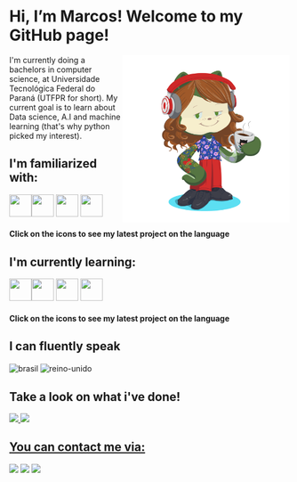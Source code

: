 # Hi, I’m Marcos! Welcome to my GitHub page!
<img src="octocat.png" min-width="400px" max-width="300px" width="300px" align="right" alt="Marcos's octocat">

<p align="left"> 
I'm currently doing a bachelors in computer science, at Universidade Tecnológica Federal do Paraná (UTFPR for short).
My current goal is to learn about Data science, A.I and machine learning (that's why python picked my interest).
</p>

## I'm familiarized with:
[<img src="https://cdn.jsdelivr.net/gh/devicons/devicon/icons/c/c-original.svg" width="40" height="40" />](https://github.com/Mazner/C-language-adventures)[<img src="https://cdn.jsdelivr.net/gh/devicons/devicon/icons/mysql/mysql-plain.svg" width="40" height="40" />](https://github.com/Mazner/Banco-de-dados-projeto-)
[<img src="https://cdn.jsdelivr.net/gh/devicons/devicon/icons/html5/html5-original-wordmark.svg" width="40" height="40" />](https://github.com/Mazner/html-learning)
[<img src="https://cdn.jsdelivr.net/gh/devicons/devicon/icons/css3/css3-original-wordmark.svg" width="40" height="40" />](https://github.com/Mazner/html-learning)

#### Click on the icons to see my latest project on the language

## I'm currently learning:

[<img src="https://cdn.jsdelivr.net/gh/devicons/devicon/icons/python/python-original.svg" width="40" height="40" />](https://github.com/Mazner/Python-Learning)[<img src="https://cdn.jsdelivr.net/gh/devicons/devicon/icons/javascript/javascript-original.svg" width="40" height="40" />](https://github.com/UTFome)
[<img src="https://cdn.jsdelivr.net/gh/devicons/devicon/icons/react/react-original.svg" width="40" height="40" />](https://github.com/UTFome)
[<img src="https://cdn.jsdelivr.net/gh/devicons/devicon/icons/cplusplus/cplusplus-original.svg" width="40" height="40" />](https://github.com/Mazner/Cpp-adventures)


#### Click on the icons to see my latest project on the language

## I can fluently speak 

  <img align="center" alt="brasil" height="40" width="40" src="https://cdn-icons-png.flaticon.com/512/317/317132.png">  <img align="center" alt="reino-unido" height="40" width="40" src="https://cdn-icons-png.flaticon.com/512/317/317348.png">

## Take a look on what i've done!
<div>
<a href="https://github.com/mazner">
<img height="180em" src="https://github-readme-stats.vercel.app/api/top-langs/?username=mazner&layout=compact&langs_count=7&theme=dracula"/>
<img height="180em" src="https://github-readme-stats.vercel.app/api?username=mazner&show_icons=true&theme=dracula&include_all_commits=true&count_private=true"/>
</div>
          
## You can contact me via:

<div>
<a href="https://instagram.com/marcos_bezner" target="_blank"><img src="https://img.shields.io/badge/-Instagram-%23E4405F?style=for-the-badge&logo=instagram&logoColor=white" target="_blank"></a>
<a href = "mailto:marcosbezner@gmail.com"><img src="https://img.shields.io/badge/Gmail-D14836?style=for-the-badge&logo=gmail&logoColor=white" target="_blank"></a>
<a href="https://www.linkedin.com/in/marcos-bezner/" target="_blank"><img src="https://img.shields.io/badge/-LinkedIn-%230077B5?style=for-the-badge&logo=linkedin&logoColor=white" target="_blank"></a>   
</div>

